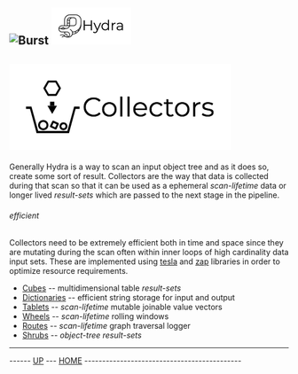 ![Burst](../doc/burst_small.png "") ![](../../doc/hydra_small.png "")
--
![](collectors.png "")
--
 

Generally Hydra is a way to scan an input object tree and as it does so,
create some sort of result. Collectors are the way that data is collected
during that scan so that it can be used as a ephemeral _scan-lifetime_ data or 
longer lived _result-sets_ which are passed to the next stage in the pipeline. 

###### efficient
Collectors need to be extremely efficient both in time and space since 
they are mutating during the scan often within inner loops of high cardinality
data input sets. These are implemented using [tesla](../../../burst-tesla/readme.md) 
and [zap](../../../burst-zap/readme.md)  libraries in order
to optimize resource requirements.

* [Cubes](cubes.md) -- multidimensional table _result-sets_
* [Dictionaries](dictionaries.md) -- efficient string storage for input and output
* [Tablets](tablets.md) -- _scan-lifetime_ mutable joinable value vectors
* [Wheels](wheels.md) -- _scan-lifetime_ rolling windows
* [Routes](routes.md) -- _scan-lifetime_ graph traversal logger
* [Shrubs](shrubs.md) -- _object-tree_ _result-sets_

---
------ [UP](../readme.md) ---  [HOME](../../readme.md) --------------------------------------------
